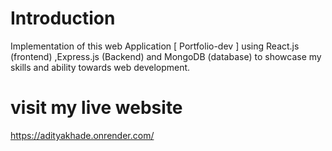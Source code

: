 # Introduction
Implementation of this web Application [ Portfolio-dev ] using React.js (frontend) ,Express.js (Backend) and MongoDB (database) to showcase my skills and ability towards web development.
# visit my live website
 https://adityakhade.onrender.com/
